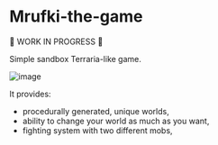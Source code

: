# Mrufki-the-game

🚧 WORK IN PROGRESS 🚧

Simple sandbox Terraria-like game.

![image](https://user-images.githubusercontent.com/50557966/122813872-c5005d80-d2d3-11eb-9339-ac133411943b.png)

It provides:
- procedurally generated, unique worlds,
- ability to change your world as much as you want,
- fighting system with two different mobs,
